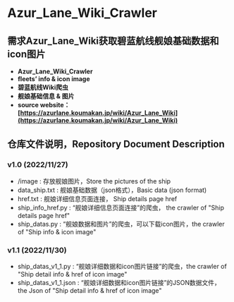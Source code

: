 # Azur_Lane_Wiki_Crawler

## 需求**Azur_Lane_Wiki获取碧蓝航线舰娘基础数据和icon图片**

- **Azur_Lane_Wiki_Crawler**
- **fleets’ info & icon image**
- **碧蓝航线Wiki爬虫**
- **舰娘基础信息 & 图片**
- **source website：[https://azurlane.koumakan.jp/wiki/Azur_Lane_Wiki](https://azurlane.koumakan.jp/wiki/Azur_Lane_Wiki)**

## 仓库文件说明，Repository Document Description

### v1.0 (2022/11/27)

- /image : 存放舰娘图片，Store the pictures of the ship
- data_ship.txt : 舰娘基础数据（json格式），Basic data (json format)
- href.txt : 舰娘详细信息页面连接， Ship details page href
- ship_info_href.py : “舰娘详细信息页面连接”的爬虫， the crawler of "Ship details page href"
- ship_datas.py : “舰娘数据和图片”的爬虫，可以下载icon图片，the crawler of "Ship info & icon image"

### v1.1 (2022/11/30)

- ship_datas_v1_1.py : “舰娘详细数据和icon图片链接”的爬虫，the crawler of "Ship detail info & href of icon image"
- ship_datas_v1_1.json : “舰娘详细数据和icon图片链接”的JSON数据文件， the Json of "Ship detail info & href of icon image"

